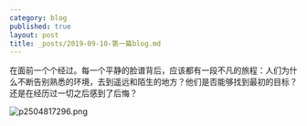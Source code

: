 ```yaml
---
category: blog
published: true
layout: post
title: _posts/2019-09-10-第一篇blog.md
---
```

在面前一个个经过。每一个平静的脸谱背后，应该都有一段不凡的旅程：人们为什么不断告别熟悉的环境，去到遥远和陌生的地方？他们是否能够找到最初的目标？还是在经历过一切之后感到了后悔？

![p2504817296.png]({{site.baseurl}}/images/p2504817296.png)

